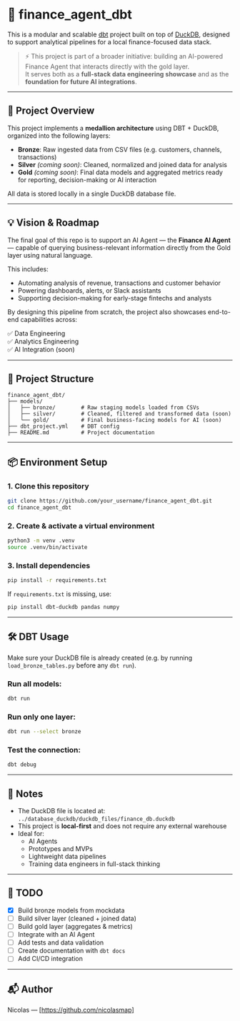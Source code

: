 # 🧠 finance_agent_dbt

This is a modular and scalable [dbt](https://www.getdbt.com/) project built on top of [DuckDB](https://duckdb.org/), designed to support analytical pipelines for a local finance-focused data stack.

> ⚡ This project is part of a broader initiative: building an AI-powered Finance Agent that interacts directly with the gold layer.  
> It serves both as a **full-stack data engineering showcase** and as the **foundation for future AI integrations**.

---

## 🔧 Project Overview

This project implements a **medallion architecture** using DBT + DuckDB, organized into the following layers:

- **Bronze**: Raw ingested data from CSV files (e.g. customers, channels, transactions)
- **Silver** _(coming soon)_: Cleaned, normalized and joined data for analysis
- **Gold** _(coming soon)_: Final data models and aggregated metrics ready for reporting, decision-making or AI interaction

All data is stored locally in a single DuckDB database file.

---

## 💡 Vision & Roadmap

The final goal of this repo is to support an AI Agent — the **Finance AI Agent** — capable of querying business-relevant information directly from the Gold layer using natural language.

This includes:
- Automating analysis of revenue, transactions and customer behavior
- Powering dashboards, alerts, or Slack assistants
- Supporting decision-making for early-stage fintechs and analysts

By designing this pipeline from scratch, the project also showcases end-to-end capabilities across:

✅ Data Engineering  
✅ Analytics Engineering  
✅ AI Integration (soon)

---

## 📁 Project Structure

```
finance_agent_dbt/
├── models/
│   ├── bronze/        # Raw staging models loaded from CSVs
│   ├── silver/        # Cleaned, filtered and transformed data (soon)
│   └── gold/          # Final business-facing models for AI (soon)
├── dbt_project.yml    # DBT config
├── README.md          # Project documentation
```

---

## 📦 Environment Setup

### 1. Clone this repository
```bash
git clone https://github.com/your_username/finance_agent_dbt.git
cd finance_agent_dbt
```

### 2. Create & activate a virtual environment
```bash
python3 -m venv .venv
source .venv/bin/activate
```

### 3. Install dependencies
```bash
pip install -r requirements.txt
```

If `requirements.txt` is missing, use:
```bash
pip install dbt-duckdb pandas numpy
```

---

## 🛠️ DBT Usage

Make sure your DuckDB file is already created (e.g. by running `load_bronze_tables.py` before any `dbt run`).

### Run all models:
```bash
dbt run
```

### Run only one layer:
```bash
dbt run --select bronze
```

### Test the connection:
```bash
dbt debug
```

---

## 📄 Notes

- The DuckDB file is located at:  
  `../database_duckdb/duckdb_files/finance_db.duckdb`
- This project is **local-first** and does not require any external warehouse
- Ideal for:
  - AI Agents
  - Prototypes and MVPs
  - Lightweight data pipelines
  - Training data engineers in full-stack thinking

---

## 📌 TODO

- [x] Build bronze models from mockdata
- [ ] Build silver layer (cleaned + joined data)
- [ ] Build gold layer (aggregates & metrics)
- [ ] Integrate with an AI Agent
- [ ] Add tests and data validation
- [ ] Create documentation with `dbt docs`
- [ ] Add CI/CD integration

---

## 📬 Author

Nicolas — [https://github.com/nicolasmap]